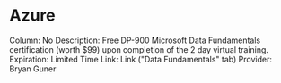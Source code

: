 # Azure

Column: No
Description: Free DP-900 Microsoft Data Fundamentals certification (worth $99) upon completion of the 2 day virtual training.
Expiration: Limited Time
Link: Link ("Data Fundamentals" tab)
Provider: Bryan Guner